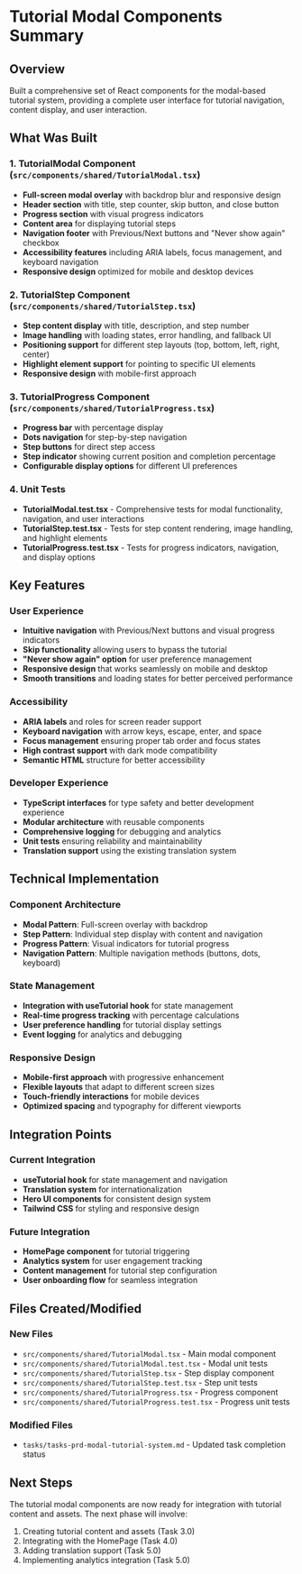 # Tutorial Modal Components Summary

## Overview
Built a comprehensive set of React components for the modal-based tutorial system, providing a complete user interface for tutorial navigation, content display, and user interaction.

## What Was Built

### 1. TutorialModal Component (`src/components/shared/TutorialModal.tsx`)
- **Full-screen modal overlay** with backdrop blur and responsive design
- **Header section** with title, step counter, skip button, and close button
- **Progress section** with visual progress indicators
- **Content area** for displaying tutorial steps
- **Navigation footer** with Previous/Next buttons and "Never show again" checkbox
- **Accessibility features** including ARIA labels, focus management, and keyboard navigation
- **Responsive design** optimized for mobile and desktop devices

### 2. TutorialStep Component (`src/components/shared/TutorialStep.tsx`)
- **Step content display** with title, description, and step number
- **Image handling** with loading states, error handling, and fallback UI
- **Positioning support** for different step layouts (top, bottom, left, right, center)
- **Highlight element support** for pointing to specific UI elements
- **Responsive design** with mobile-first approach

### 3. TutorialProgress Component (`src/components/shared/TutorialProgress.tsx`)
- **Progress bar** with percentage display
- **Dots navigation** for step-by-step navigation
- **Step buttons** for direct step access
- **Step indicator** showing current position and completion percentage
- **Configurable display options** for different UI preferences

### 4. Unit Tests
- **TutorialModal.test.tsx** - Comprehensive tests for modal functionality, navigation, and user interactions
- **TutorialStep.test.tsx** - Tests for step content rendering, image handling, and highlight elements
- **TutorialProgress.test.tsx** - Tests for progress indicators, navigation, and display options

## Key Features

### User Experience
- **Intuitive navigation** with Previous/Next buttons and visual progress indicators
- **Skip functionality** allowing users to bypass the tutorial
- **"Never show again" option** for user preference management
- **Responsive design** that works seamlessly on mobile and desktop
- **Smooth transitions** and loading states for better perceived performance

### Accessibility
- **ARIA labels** and roles for screen reader support
- **Keyboard navigation** with arrow keys, escape, enter, and space
- **Focus management** ensuring proper tab order and focus states
- **High contrast support** with dark mode compatibility
- **Semantic HTML** structure for better accessibility

### Developer Experience
- **TypeScript interfaces** for type safety and better development experience
- **Modular architecture** with reusable components
- **Comprehensive logging** for debugging and analytics
- **Unit tests** ensuring reliability and maintainability
- **Translation support** using the existing translation system

## Technical Implementation

### Component Architecture
- **Modal Pattern**: Full-screen overlay with backdrop
- **Step Pattern**: Individual step display with content and navigation
- **Progress Pattern**: Visual indicators for tutorial progress
- **Navigation Pattern**: Multiple navigation methods (buttons, dots, keyboard)

### State Management
- **Integration with useTutorial hook** for state management
- **Real-time progress tracking** with percentage calculations
- **User preference handling** for tutorial display settings
- **Event logging** for analytics and debugging

### Responsive Design
- **Mobile-first approach** with progressive enhancement
- **Flexible layouts** that adapt to different screen sizes
- **Touch-friendly interactions** for mobile devices
- **Optimized spacing** and typography for different viewports

## Integration Points

### Current Integration
- **useTutorial hook** for state management and navigation
- **Translation system** for internationalization
- **Hero UI components** for consistent design system
- **Tailwind CSS** for styling and responsive design

### Future Integration
- **HomePage component** for tutorial triggering
- **Analytics system** for user engagement tracking
- **Content management** for tutorial step configuration
- **User onboarding flow** for seamless integration

## Files Created/Modified

### New Files
- `src/components/shared/TutorialModal.tsx` - Main modal component
- `src/components/shared/TutorialModal.test.tsx` - Modal unit tests
- `src/components/shared/TutorialStep.tsx` - Step display component
- `src/components/shared/TutorialStep.test.tsx` - Step unit tests
- `src/components/shared/TutorialProgress.tsx` - Progress component
- `src/components/shared/TutorialProgress.test.tsx` - Progress unit tests

### Modified Files
- `tasks/tasks-prd-modal-tutorial-system.md` - Updated task completion status

## Next Steps
The tutorial modal components are now ready for integration with tutorial content and assets. The next phase will involve:
1. Creating tutorial content and assets (Task 3.0)
2. Integrating with the HomePage (Task 4.0)
3. Adding translation support (Task 5.0)
4. Implementing analytics integration (Task 5.0)
